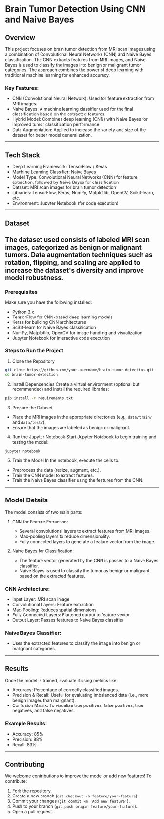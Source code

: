 # Brain Tumor Detection Using CNN and Naive Bayes

## Overview

This project focuses on brain tumor detection from MRI scan images using a combination of Convolutional Neural Networks (CNN) and Naive Bayes classification. The CNN extracts features from MRI images, and Naive Bayes is used to classify the images into benign or malignant tumor categories. The approach combines the power of deep learning with traditional machine learning for enhanced accuracy.

### Key Features:
- CNN (Convolutional Neural Network): Used for feature extraction from MRI images.
- Naive Bayes: A machine learning classifier used for the final classification based on the extracted features.
- Hybrid Model: Combines deep learning (CNN) with Naive Bayes for improved tumor classification performance.
- Data Augmentation: Applied to increase the variety and size of the dataset for better model generalization.
---
## Tech Stack

- Deep Learning Framework: TensorFlow / Keras
- Machine Learning Classifier: Naive Bayes
- Model Type: Convolutional Neural Networks (CNN) for feature extraction, followed by Naive Bayes for classification
- Dataset: MRI scan images for brain tumor detection
- Libraries: TensorFlow, Keras, NumPy, Matplotlib, OpenCV, Scikit-learn, etc.
- Environment: Jupyter Notebook (for code execution)
---
## Dataset

The dataset used consists of labeled MRI scan images, categorized as benign or malignant tumors. Data augmentation techniques such as rotation, flipping, and scaling are applied to increase the dataset's diversity and improve model robustness.
---
### Prerequisites
Make sure you have the following installed:
- Python 3.x
- TensorFlow for CNN-based deep learning models
- Keras for building CNN architectures
- Scikit-learn for Naive Bayes classification
- NumPy, Matplotlib, OpenCV for image handling and visualization
- Jupyter Notebook for interactive code execution

### Steps to Run the Project

1. Clone the Repository
```bash
git clone https://github.com/your-username/brain-tumor-detection.git
cd brain-tumor-detection
```

2. Install Dependencies
Create a virtual environment (optional but recommended) and install the required libraries:
```bash
pip install -r requirements.txt
```

3. Prepare the Dataset
- Place the MRI images in the appropriate directories (e.g., `data/train/` and `data/test/`).
- Ensure that the images are labeled as benign or malignant.

4. Run the Jupyter Notebook
Start Jupyter Notebook to begin training and testing the model:
```bash
jupyter notebook
```

5. Train the Model
In the notebook, execute the cells to:
- Preprocess the data (resize, augment, etc.).
- Train the CNN model to extract features.
- Train the Naive Bayes classifier using the features from the CNN.
---
## Model Details

The model consists of two main parts:

1. CNN for Feature Extraction:
   - Several convolutional layers to extract features from MRI images.
   - Max-pooling layers to reduce dimensionality.
   - Fully connected layers to generate a feature vector from the image.

2. Naive Bayes for Classification:
   - The feature vector generated by the CNN is passed to a Naive Bayes classifier.
   - Naive Bayes is used to classify the tumor as benign or malignant based on the extracted features.

### CNN Architecture:
- Input Layer: MRI scan image
- Convolutional Layers: Feature extraction
- Max-Pooling: Reduces spatial dimensions
- Fully Connected Layers: Flattened output to feature vector
- Output Layer: Passes features to Naive Bayes classifier

### Naive Bayes Classifier:
- Uses the extracted features to classify the image into benign or malignant categories.
---
## Results

Once the model is trained, evaluate it using metrics like:
- Accuracy: Percentage of correctly classified images.
- Precision & Recall: Useful for evaluating imbalanced data (i.e., more benign images than malignant).
- Confusion Matrix: To visualize true positives, false positives, true negatives, and false negatives.

### Example Results:
- Accuracy: 85%
- Precision: 88%
- Recall: 83%
---
## Contributing
We welcome contributions to improve the model or add new features! To contribute:
1. Fork the repository.
2. Create a new branch (`git checkout -b feature/your-feature`).
3. Commit your changes (`git commit -m 'Add new feature'`).
4. Push to your branch (`git push origin feature/your-feature`).
5. Open a pull request.

